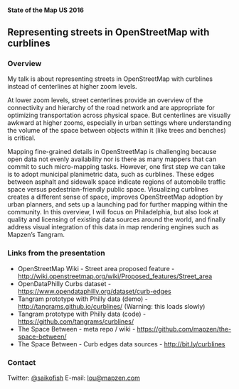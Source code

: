 #### State of the Map US 2016
## Representing streets in OpenStreetMap with curblines

### Overview

My talk is about representing streets in OpenStreetMap with curblines instead of centerlines at higher zoom levels.

At lower zoom levels, street centerlines provide an overview of the connectivity and hierarchy of the road network and are appropriate for optimizing transportation across physical space. But centerlines are visually awkward at higher zooms, especially in urban settings where understanding the volume of the space between objects within it (like trees and benches) is critical.

Mapping fine-grained details in OpenStreetMap is challenging because open data not evenly availability nor is there as many mappers that can commit to such micro-mapping tasks. However, one first step we can take is to adopt municipal planimetric data, such as curblines. These edges between asphalt and sidewalk space indicate regions of automobile traffic space versus pedestrian-friendly public space. Visualizing curblines creates a different sense of space, improves OpenStreetMap adoption by urban planners, and sets up a launching pad for further mapping within the community. In this overview, I will focus on Philadelphia, but also look at quality and licensing of existing data sources around the world, and finally address visual integration of this data in map rendering engines such as Mapzen’s Tangram.

### Links from the presentation

- OpenStreetMap Wiki - Street area proposed feature - http://wiki.openstreetmap.org/wiki/Proposed_features/Street_area
- OpenDataPhilly Curbs dataset - https://www.opendataphilly.org/dataset/curb-edges
- Tangram prototype with Philly data (demo) - http://tangrams.github.io/curblines/ (Warning: this loads slowly)
- Tangram prototype with Philly data (code) - https://github.com/tangrams/curblines/
- The Space Between - meta repo / wiki - https://github.com/mapzen/the-space-between/
- The Space Between - Curb edges data sources - http://bit.ly/curblines

### Contact

Twitter: [@saikofish](https://twitter.com/saikofish)
E-mail: lou@mapzen.com


